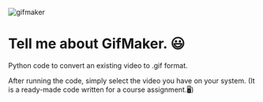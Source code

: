 ![gifmaker](https://imgur.com/a/VuS5VQ9)

# Tell me about GifMaker. :smiley:

Python code to convert an existing video to .gif format. 

After running the code, simply select the video you have on your system.
(It is a ready-made code written for a course assignment.🖥️)

